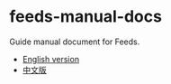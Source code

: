 # feeds-manual-docs

Guide manual document for Feeds.

* [English version](Feeds_Manual_en.md)
* [中文版](Feeds_Manual_zh.md)

